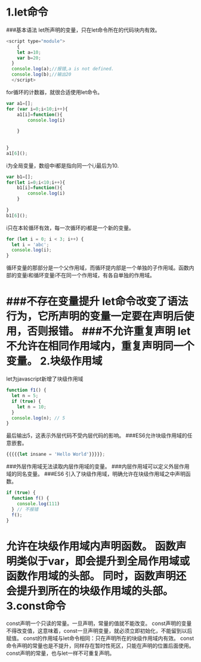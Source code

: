 1.let命令
================
###基本语法
let所声明的变量，只在let命令所在的代码块内有效。
```javascript
<script type="module">
	{
    let a=10;
    var b=20;
  }
  console.log(a);//报错,a is not defined.
  console.log(b);//输出20
  </script>
```
for循环的计数器，就很合适使用let命令。
```javascript
var a1=[];
for (var i=0;i<10;i++){
	a1[i]=function(){
		console.log(i)
		
	}
	
	
}
a1[6]();
```
i为全局变量，数组中i都是指向同一个i,i最后为10.
```javascript
var b1=[];
for(let i=0;i<10;i++){
	b1[i]=function(){
		console.log(i)
	}
	
}
b1[6]();
```
i只在本轮循环有效，每一次循环的i都是一个新的变量。
```javascript
for (let i = 0; i < 3; i++) {
  let i = 'abc';
  console.log(i);
}
```
循环变量的那部分是一个父作用域，而循环提内部是一个单独的子作用域。函数内部的变量i和循环变量i不在同一个作用域，有各自单独的作用域。

###不存在变量提升
let命令改变了语法行为，它所声明的变量一定要在声明后使用，否则报错。
###不允许重复声明
let不允许在相同作用域内，重复声明同一个变量。
2.块级作用域
===========================
let为javascript新增了块级作用域
```javascript
function f1() {
  let n = 5;
  if (true) {
    let n = 10;
  }
  console.log(n); // 5
}
```
最后输出5，这表示外层代码不受内层代码的影响。
###ES6允许块级作用域的任意嵌套。
```javascript
{{{{{let insane = 'Hello World'}}}}};
```
###外层作用域无法读取内层作用域的变量。
###内层作用域可以定义外层作用域的同名变量。
###ES6 引入了块级作用域，明确允许在块级作用域之中声明函数。
```javascript
if (true) {
  function f() {
  	console.log(111)
  } // 不报错
  f();
}
```
允许在块级作用域内声明函数。
函数声明类似于var，即会提升到全局作用域或函数作用域的头部。
同时，函数声明还会提升到所在的块级作用域的头部。
3.const命令
==================
const声明一个只读的常量。一旦声明，常量的值就不能改变。
const声明的变量不得改变值，这意味着，const一旦声明变量，就必须立即初始化，不能留到以后赋值。
const的作用域与let命令相同：只在声明所在的块级作用域内有效。
const命令声明的常量也是不提升，同样存在暂时性死区，只能在声明的位置后面使用。
const声明的常量，也与let一样不可重复声明。
